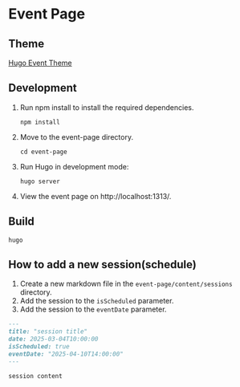 # Event Page

## Theme

[Hugo Event Theme](https://github.com/medialesson/hugo-theme-event)

## Development

1. Run npm install to install the required dependencies.
    ```shell
    npm install
    ```
2. Move to the event-page directory.

    ```shell
    cd event-page
    ```

3. Run Hugo in development mode:
    ```shell
    hugo server
    ```
4. View the event page on http://localhost:1313/.

## Build

```shell
hugo
```

## How to add a new session(schedule)

1. Create a new markdown file in the `event-page/content/sessions` directory.
2. Add the session to the `isScheduled` parameter.
3. Add the session to the `eventDate` parameter.

```markdown
---
title: "session title"
date: 2025-03-04T10:00:00
isScheduled: true
eventDate: "2025-04-10T14:00:00"
---

session content
```
